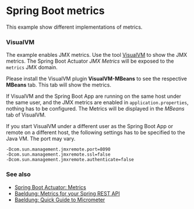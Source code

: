 # Spring Boot metrics

This example show different implementations of metrics.

### VisualVM

The example enables JMX metrics. Use the tool [VisualVM](https://visualvm.github.io/) to show the JMX metrics. The Spring Boot Actuator *JMX Metrics* will be exposed to the <code>metrics</code> JMX domain.

Please install the VisualVM plugin **VisualVM-MBeans** to see the respective **MBeans** tab. This tab will show the metrics.

If VisualVM and the Spring Boot App are running on the same host under the same user, and the JMX metrics are enabled in <code>application.properties</code>, nothing has to be configured. The Metrics will be displayed in the *MBeans* tab of VisualVM.

If you start VisualVM under a different user as the Spring Boot App or remote on a different host, the following settings has to be specified to the Java VM. The port may vary.

```
-Dcom.sun.management.jmxremote.port=8090
-Dcom.sun.management.jmxremote.ssl=false
-Dcom.sun.management.jmxremote.authenticate=false
```

### See also

* [Spring Boot Actuator: Metrics](https://docs.spring.io/spring-boot/docs/current/reference/html/production-ready-features.html#production-ready-metrics)
* [Baeldung: Metrics for your Spring REST API](https://www.baeldung.com/spring-rest-api-metrics)
* [Baeldung: Quick Guide to Micrometer](https://www.baeldung.com/micrometer)
